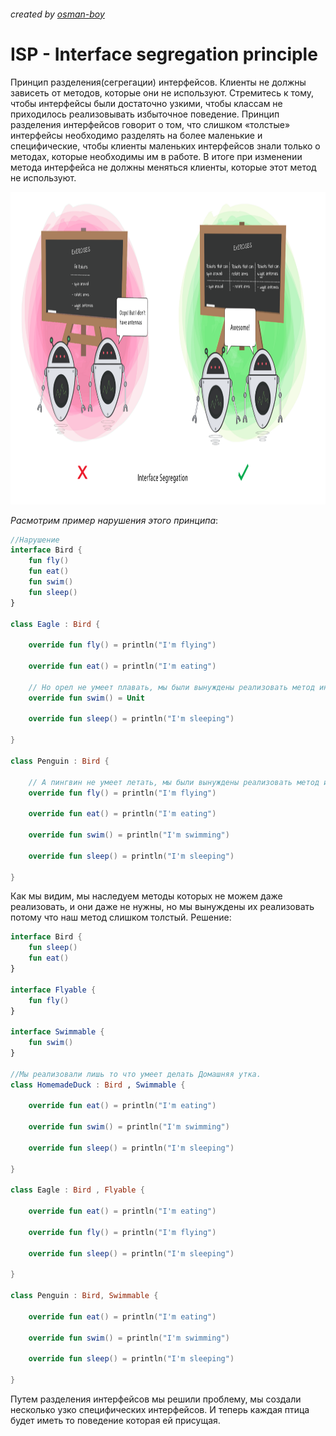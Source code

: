 ###### created by [osman-boy](https://github.com/osman-boy)
# **ISP - Interface segregation principle**

Принцип разделения(сегрегации) интерфейсов. Клиенты не должны зависеть от методов, которые они не используют. Стремитесь
к тому, чтобы интерфейсы были достаточно узкими, чтобы классам не приходилось реализовывать избыточное поведение.
Принцип разделения интерфейсов говорит о том, что слишком «толстые» интерфейсы необходимо разделять на более маленькие и
специфические, чтобы клиенты маленьких интерфейсов знали только о методах, которые необходимы им в работе. В итоге при
изменении метода интерфейса не должны меняться клиенты, которые этот метод не используют.

<img height="500" src="isp.png"/>

_Расмотрим пример нарушения этого принципа_:

```kotlin
//Нарушение
interface Bird {
    fun fly()
    fun eat()
    fun swim()
    fun sleep()
}

class Eagle : Bird {

    override fun fly() = println("I'm flying")

    override fun eat() = println("I'm eating")

    // Но орел не умеет плавать, мы были вынуждены реализовать метод интерфейса которого даже не используем.
    override fun swim() = Unit

    override fun sleep() = println("I'm sleeping")

}

class Penguin : Bird {

    // А пингвин не умеет летать, мы были вынуждены реализовать метод интерфейса которого даже не используем.
    override fun fly() = println("I'm flying")

    override fun eat() = println("I'm eating")

    override fun swim() = println("I'm swimming")

    override fun sleep() = println("I'm sleeping")

}
```
Как мы видим, мы наследуем методы которых не можем даже реализовать, и они даже не нужны,
но мы вынуждены их реализовать потому что наш метод слишком толстый.
Решение:
```kotlin
interface Bird {
    fun sleep()
    fun eat()
}

interface Flyable {
    fun fly()
}

interface Swimmable {
    fun swim()
}

//Мы реализовали лишь то что умеет делать Домашняя утка.
class HomemadeDuck : Bird , Swimmable {

    override fun eat() = println("I'm eating")

    override fun swim() = println("I'm swimming")
    
    override fun sleep() = println("I'm sleeping")

}

class Eagle : Bird , Flyable {

    override fun eat() = println("I'm eating")
    
    override fun fly() = println("I'm flying")
    
    override fun sleep() = println("I'm sleeping")
    
}

class Penguin : Bird, Swimmable {
    
    override fun eat() = println("I'm eating")

    override fun swim() = println("I'm swimming")

    override fun sleep() = println("I'm sleeping")

}
```

Путем разделения интерфейсов мы решили проблему, мы создали несколько узко специфических интерфейсов.
И теперь каждая птица будет иметь то поведение которая ей присущая.
